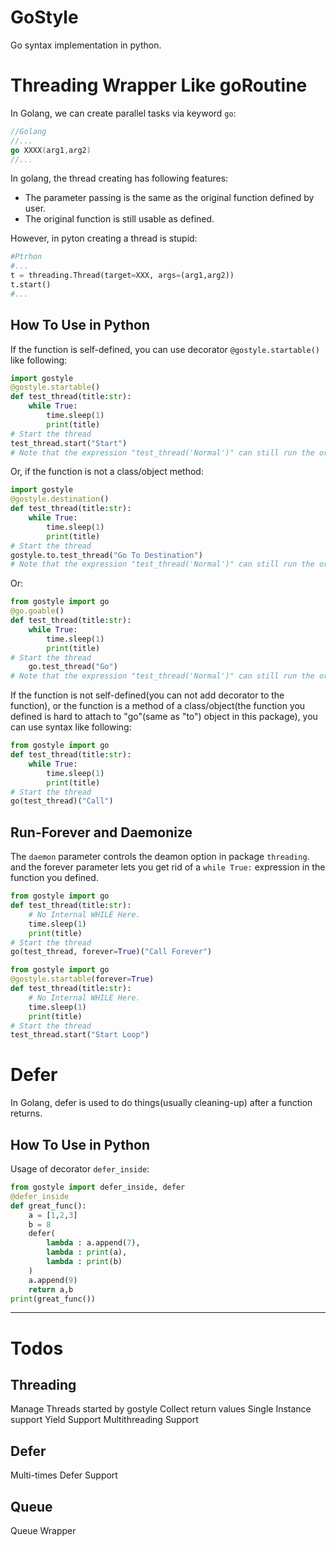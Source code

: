 # GoStyle
Go syntax implementation in python. 

# Threading Wrapper Like goRoutine
In Golang, we can create parallel tasks via keyword `go`:
```go
//Golang
//...
go XXXX(arg1,arg2)
//...
```
In golang, the thread creating has following features:
* The parameter passing is the same as the original function defined by user.
* The original function is still usable as defined.

However, in pyton creating a thread is stupid:
```python
#Ptrhon
#...
t = threading.Thread(target=XXX, args=(arg1,arg2))
t.start()
#...
```

## How To Use in Python
If the function is self-defined, you can use decorator `@gostyle.startable()` like following:
```python
import gostyle
@gostyle.startable()
def test_thread(title:str):
    while True:
        time.sleep(1)
        print(title)
# Start the thread 
test_thread.start("Start")
# Note that the expression "test_thread('Normal')" can still run the original function in main thread.
```

Or, if the function is not a class/object method:
```python
import gostyle
@gostyle.destination()
def test_thread(title:str):
    while True:
        time.sleep(1)
        print(title)
# Start the thread 
gostyle.to.test_thread("Go To Destination")
# Note that the expression "test_thread('Normal')" can still run the original function in main thread.
```

Or:

```python
from gostyle import go
@go.goable()
def test_thread(title:str):
    while True:
        time.sleep(1)
        print(title)
# Start the thread 
    go.test_thread("Go")
# Note that the expression "test_thread('Normal')" can still run the original function in main thread.
```

If the function is not self-defined(you can not add decorator to the function), or the function is a method of a class/object(the function you defined is hard to attach to "go"(same as "to") object in this package), you can use syntax like following:
```python
from gostyle import go
def test_thread(title:str):
    while True:
        time.sleep(1)
        print(title)
# Start the thread 
go(test_thread)("Call")
```

## Run-Forever and Daemonize
The `daemon` parameter controls the deamon option in package `threading`. and the forever parameter lets you get rid of a `while True:` expression in the function you defined.
```python
from gostyle import go
def test_thread(title:str):
    # No Internal WHILE Here.
    time.sleep(1)
    print(title)
# Start the thread 
go(test_thread, forever=True)("Call Forever")
```

```python
from gostyle import go
@gostyle.startable(forever=True)
def test_thread(title:str):
    # No Internal WHILE Here.
    time.sleep(1)
    print(title)
# Start the thread 
test_thread.start("Start Loop")
```

# Defer
In Golang, defer is used to do things(usually cleaning-up) after a function returns.
## How To Use in Python
Usage of decorator `defer_inside`:
```python
from gostyle import defer_inside, defer
@defer_inside
def great_func():
    a = [1,2,3]
    b = 8
    defer(
        lambda : a.append(7),
        lambda : print(a),
        lambda : print(b)
    )
    a.append(9)
    return a,b
print(great_func())

```



-----------------------------------------
# Todos
## Threading
Manage Threads started by gostyle
Collect return values
Single Instance support
Yield Support
Multithreading Support 

## Defer
Multi-times Defer Support

## Queue
Queue Wrapper